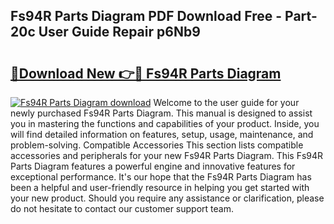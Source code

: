 ## Fs94R Parts Diagram PDF Download Free - Part-20c User Guide Repair p6Nb9

# <h2><a href="http://dfm60l0.blite.top/?on=Fs94R+Parts+Diagram">🔗Download New 👉🔴 Fs94R Parts Diagram</a></h2>

[![Fs94R Parts Diagram download](https://i.imgur.com/lujVjoI.png)](http://dfm60l0.blite.top/?on=Fs94R+Parts+Diagram)
Welcome to the user guide for your newly purchased Fs94R Parts Diagram. This manual is designed to assist you in mastering the functions and capabilities of your product. Inside, you will find detailed information on features, setup, usage, maintenance, and problem-solving. Compatible Accessories This section lists compatible accessories and peripherals for your new Fs94R Parts Diagram. This Fs94R Parts Diagram features a powerful engine and innovative features for exceptional performance. It's our hope that the Fs94R Parts Diagram has been a helpful and user-friendly resource in helping you get started with your new product. Should you require any assistance or clarification, please do not hesitate to contact our customer support team.

